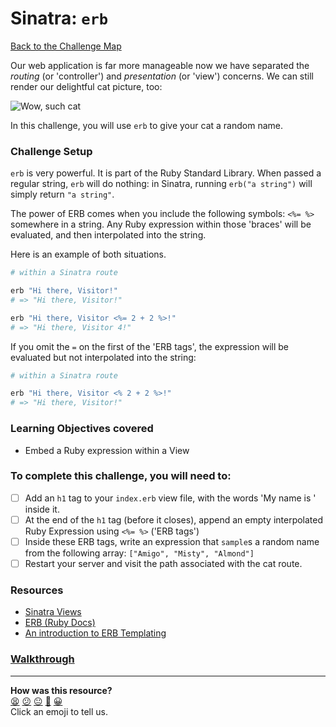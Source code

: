 # Sinatra: `erb`

[Back to the Challenge Map](README.md)

Our web application is far more manageable now we have separated the _routing_ (or 'controller') and _presentation_ (or 'view') concerns. We can still render our delightful cat picture, too:

![Wow, such cat](./images/sinatra_cat_route.png)

In this challenge, you will use `erb` to give your cat a random name.

### Challenge Setup

`erb` is very powerful. It is part of the Ruby Standard Library. When passed a regular string, `erb` will do nothing: in Sinatra, running `erb("a string")` will simply return `"a string"`.

The power of ERB comes when you include the following symbols: `<%= %>` somewhere in a string. Any Ruby expression within those 'braces' will be evaluated, and then interpolated into the string.

Here is an example of both situations.

```ruby
# within a Sinatra route

erb "Hi there, Visitor!"
# => "Hi there, Visitor!"

erb "Hi there, Visitor <%= 2 + 2 %>!"
# => "Hi there, Visitor 4!"
```

If you omit the `=` on the first of the 'ERB tags', the expression will be evaluated but not interpolated into the string:

```ruby
# within a Sinatra route

erb "Hi there, Visitor <% 2 + 2 %>!"
# => "Hi there, Visitor!"
```

### Learning Objectives covered
- Embed a Ruby expression within a View

### To complete this challenge, you will need to:

- [ ] Add an `h1` tag to your `index.erb` view file, with the words 'My name is ' inside it.
- [ ] At the end of the `h1` tag (before it closes), append an empty interpolated Ruby Expression using `<%= %>` ('ERB tags')
- [ ] Inside these ERB tags, write an expression that `sample`s a random name from the following array: `["Amigo", "Misty", "Almond"]`
- [ ] Restart your server and visit the path associated with the cat route.

### Resources

- [Sinatra Views](http://www.sinatrarb.com/intro.html#Views%20/%20Templates)
- [ERB (Ruby Docs)](http://ruby-doc.org/stdlib-2.2.3/libdoc/erb/rdoc/ERB.html)
- [An introduction to ERB Templating](http://www.stuartellis.eu/articles/erb/)

### [Walkthrough](walkthroughs/sinatra_erb.md)

<!-- BEGIN GENERATED SECTION DO NOT EDIT -->

---

**How was this resource?**  
[😫](https://airtable.com/shrUJ3t7KLMqVRFKR?prefill_Repository=course&prefill_File=intro_to_the_web/sinatra_erb.md&prefill_Sentiment=😫) [😕](https://airtable.com/shrUJ3t7KLMqVRFKR?prefill_Repository=course&prefill_File=intro_to_the_web/sinatra_erb.md&prefill_Sentiment=😕) [😐](https://airtable.com/shrUJ3t7KLMqVRFKR?prefill_Repository=course&prefill_File=intro_to_the_web/sinatra_erb.md&prefill_Sentiment=😐) [🙂](https://airtable.com/shrUJ3t7KLMqVRFKR?prefill_Repository=course&prefill_File=intro_to_the_web/sinatra_erb.md&prefill_Sentiment=🙂) [😀](https://airtable.com/shrUJ3t7KLMqVRFKR?prefill_Repository=course&prefill_File=intro_to_the_web/sinatra_erb.md&prefill_Sentiment=😀)  
Click an emoji to tell us.

<!-- END GENERATED SECTION DO NOT EDIT -->
